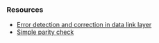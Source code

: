 ### Resources
- [Error detection and correction in data link layer](https://www.tutorialspoint.com/error-detection-and-correction-in-data-link-layer)
- [Simple parity check](https://www.gatevidyalay.com/parity-check-parity-bit-error-detection/)
